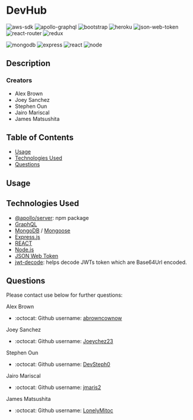 # DevHub

![aws-sdk](https://img.shields.io/badge/Amazon_AWS-FF9900?style=for-the-badge&logo=amazonaws&logoColor=white)
![apollo-graphql](https://img.shields.io/badge/Apollo%20GraphQL-311C87?&style=for-the-badge&logo=Apollo%20GraphQL&logoColor=white)
![bootstrap](https://img.shields.io/badge/Bootstrap-563D7C?style=for-the-badge&logo=bootstrap&logoColor=white)
![heroku](https://img.shields.io/badge/Heroku-430098?style=for-the-badge&logo=heroku&logoColor=white)
![json-web-token](https://img.shields.io/badge/JWT-000000?style=for-the-badge&logo=JSON%20web%20tokens&logoColor=white)
![react-router](https://img.shields.io/badge/React_Router-CA4245?style=for-the-badge&logo=react-router&logoColor=white)
![redux](https://img.shields.io/badge/Redux-593D88?style=for-the-badge&logo=redux&logoColor=white)

![mongodb](https://img.shields.io/badge/MongoDB-4EA94B?style=for-the-badge&logo=mongodb&logoColor=white)
![express](https://img.shields.io/badge/Express.js-000000?style=for-the-badge&logo=express&logoColor=white)
![react](https://img.shields.io/badge/React-20232A?style=for-the-badge&logo=react&logoColor=61DAFB)
![node](https://img.shields.io/badge/Node.js-339933?style=for-the-badge&logo=nodedotjs&logoColor=white)
## Description

### Creators
- Alex Brown
- Joey Sanchez
- Stephen Oun
- Jairo Mariscal
- James Matsushita

## Table of Contents
- [Usage](#usage)
- [Technologies Used](technologies-used)
- [Questions](#questions)

## Usage

## Technologies Used
- [@apollo/server](https://www.npmjs.com/package/@apollo/server): npm package
- [GraphQL](https://graphql.org/)
- [MongoDB](https://www.mongodb.com/) / [Mongoose](https://mongoosejs.com/)
- [Express.js](https://expressjs.com/)
- [REACT](https://reactjs.org/)
- [Node.js](https://nodejs.org/en/about/)
- [JSON Web Token](https://jwt.io/)
- [jwt-decode](https://www.npmjs.com/package/jwt-decode): helps decode JWTs token which are Base64Url encoded.

## Questions
Please contact use below for further questions:

Alex Brown
- :octocat: Github username: [abrowncownow](https://github.com/abrowncownow)

Joey Sanchez
- :octocat: Github username: [Joeychez23](https://github.com/Joeychez23)

Stephen Oun
- :octocat: Github username: [DevSteph0](https://github.com/DevSteph0)

Jairo Mariscal
- :octocat: Github username: [jmaris2](https://github.com/jmaris2)

James Matsushita
- :octocat: Github username: [LonelyMitoc](https://github.com/LonelyMitoc)